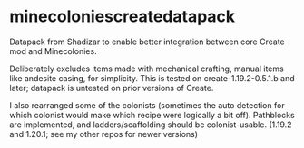 # minecoloniescreatedatapack
Datapack from Shadizar to enable better integration between core Create mod and Minecolonies.


Deliberately excludes items made with mechanical crafting, manual items like andesite casing, for simplicity. This is tested on create-1.19.2-0.5.1.b and later; datapack is untested on prior versions of Create.

I also rearranged some of the colonists (sometimes the auto detection for which colonist would make which recipe were logically a bit off).
Pathblocks are implemented, and ladders/scaffolding should be colonist-usable.
 (1.19.2 and 1.20.1; see my other repos for newer versions)
